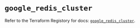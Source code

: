 # `google_redis_cluster`

Refer to the Terraform Registory for docs: [`google_redis_cluster`](https://registry.terraform.io/providers/hashicorp/google-beta/5.9.0/docs/resources/google_redis_cluster).

